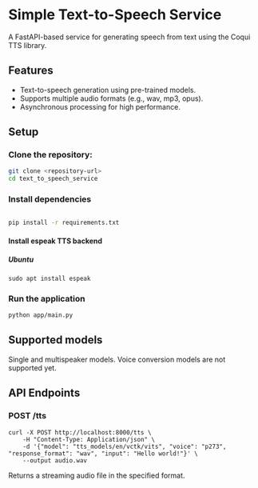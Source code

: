 # Simple Text-to-Speech Service

A FastAPI-based service for generating speech from text using the Coqui TTS library.

## Features
- Text-to-speech generation using pre-trained models.
- Supports multiple audio formats (e.g., wav, mp3, opus).
- Asynchronous processing for high performance.

## Setup

### Clone the repository:
   ```bash
   git clone <repository-url>
   cd text_to_speech_service
   ```
### Install dependencies
```bash

pip install -r requirements.txt
```

#### Install espeak TTS backend
##### Ubuntu
`sudo apt install espeak`

### Run the application
```bash
python app/main.py
```

## Supported models
Single and multispeaker models. Voice conversion models are not supported yet.

## API Endpoints
### POST /tts
```
curl -X POST http://localhost:8000/tts \
    -H "Content-Type: Application/json" \
    -d '{"model": "tts_models/en/vctk/vits", "voice": "p273", "response_format": "wav", "input": "Hello world!"}' \
    --output audio.wav
```
Returns a streaming audio file in the specified format.